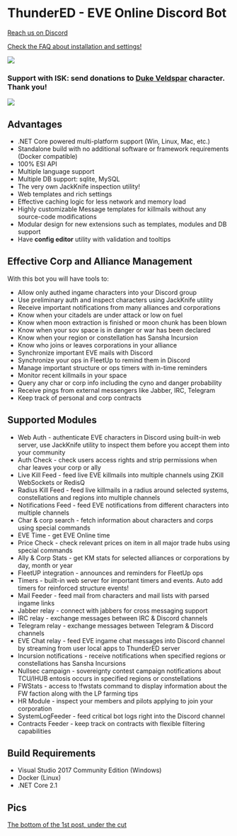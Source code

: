 # ThunderED - EVE Online Discord Bot
[Reach us on Discord](https://discord.gg/UsnY6UR)

[Check the FAQ about installation and settings!](https://github.com/panthernet/ThunderED/wiki)

![](https://ci.appveyor.com/api/projects/status/67i3q6v804sjyse6?svg=true)

### Support with ISK: send donations to [Duke Veldspar](https://zkillboard.com/character/96496243/) character. Thank you!

<a href="https://paypal.me/panthernet"><img src="http://joxi.ru/1A55agNCDKM9bA.jpg"></a>

## Advantages
* .NET Core powered multi-platform support (Win, Linux, Mac, etc.)
* Standalone build with no additional software or framework requirements (Docker compatible)
* 100% ESI API
* Multiple language support
* Multiple DB support: sqlite, MySQL
* The very own JackKnife inspection utility!
* Web templates and rich settings
* Effective caching logic for less network and memory load
* Highly customizable Message templates for killmails without any source-code modifications
* Modular design for new extensions such as templates, modules and DB support
* Have **config editor** utility with validation and tooltips

## Effective Corp and Alliance Management
With this bot you will have tools to:
* Allow only authed ingame characters into your Discord group
* Use preliminary auth and inspect characters using JackKnife utility
* Receive important notifications from many alliances and corporations
* Know when your citadels are under attack or low on fuel
* Know when moon extraction is finished or moon chunk has been blown
* Know when your sov space is in danger or war has been declared
* Know when your region or constellation has Sansha Incursion
* Know who joins or leaves corporations in your alliance
* Synchronize important EVE mails with Discord
* Synchronize your ops in FleetUp to remind them in Discord
* Manage important structure or ops timers with in-time reminders
* Monitor recent killmails in your space
* Query any char or corp info including the cyno and danger probability
* Receive pings from external messengers like Jabber, IRC, Telegram
* Keep track of personal and corp contracts

## Supported Modules
* Web Auth - authenticate EVE characters in Discord using built-in web server, use JackKnife utility to inspect them before you accept them into your community
* Auth Check - check users access rights and strip permissions when char leaves your corp or ally
* Live Kill Feed - feed live EVE killmails into multiple channels using ZKill WebSockets or RedisQ
* Radius Kill Feed - feed live killmails in a radius around selected systems, constellations and regions into multiple channels
* Notifications Feed - feed EVE notifications from different characters into multiple channels
* Char & corp search - fetch information about characters and corps using special commands
* EVE Time - get EVE Online time
* Price Check - check relevant prices on item in all major trade hubs using special commands
* Ally & Corp Stats - get KM stats for selected alliances or corporations by day, month or year
* FleetUP integration - announces and reminders for FleetUp ops
* Timers - built-in web server for important timers and events. Auto add timers for reinforced structure events!
* Mail Feeder - feed mail from characters and mail lists with parsed ingame links
* Jabber relay - connect with jabbers for cross messaging support
* IRC relay - exchange messages between IRC & Discord channels
* Telegram relay - exchange messages between Telegram & Discord channels
* EVE Chat relay - feed EVE ingame chat messages into Discord channel by streaming from user local apps to ThunderED server
* Incursion notifications - receive notifications when specified regions or constellations has Sansha Incursions
* Nullsec campaign  - sovereignty contest campaign notifications about TCU/IHUB entosis occurs in specified regions or constellations
* FWStats - access to !fwstats command to display information about the FW faction along with the LP farming tips
* HR Module - inspect your members and pilots applying to join your corporation
* SystemLogFeeder - feed critical bot logs right into the Discord channel
* Contracts Feeder - keep track on contracts with flexible filtering capabilities

## Build Requirements
* Visual Studio 2017 Community Edition (Windows)
* Docker (Linux)
* .NET Core 2.1

## Pics
[The bottom of the 1st post, under the cut](https://forums.eveonline.com/t/thundered-eve-online-discord-bot/74213)
